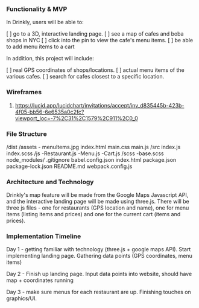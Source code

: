 ### Functionality & MVP


In Drinkly, users will be able to:

[ ] go to a 3D, interactive landing page. 
[ ] see a map of cafes and boba shops in NYC 
[ ] click into the pin to view the cafe's menu items. 
[ ] be able to add menu items to a cart 

In addition, this project will include:

[ ] real GPS coordinates of shops/locations. 
[ ] actual menu items of the various cafes. 
[ ] search for cafes closest to a specific location. 

### Wireframes

1. https://lucid.app/lucidchart/invitations/accept/inv_d835445b-423b-4f05-bb56-6e6535a0c2fc?viewport_loc=-7%2C31%2C1579%2C911%2C0_0

### File Structure
/dist
    /assets
        - menuItems.jpg
    index.html
    main.css
    main.js
/src
    index.js
    index.scss
    /js
        -Restaurant.js
        -Menu.js
        -Cart.js
    /scss
        -base.scss
node_modules/
.gitignore
babel.config.json
index.html
package.json
package-lock.json
README.md
webpack.config.js

### Architecture and Technology

Drinkly's map feature will be made from the Google Maps Javascript API, and the interactive landing page will be made using three.js. There will be three js files - one for restaurants (GPS location and name), one for menu items (listing items and prices) and one for the current cart (items and prices). 

### Implementation Timeline

Day 1 - getting familiar with technology (three.js + google maps API). Start implementing landing page. Gathering data points (GPS coordinates, menu items)

Day 2 - Finish up landing page. Input data points into website, should have map + coordinates running

Day 3 - make sure menus for each restaurant are up. Finishing touches on graphics/UI.




